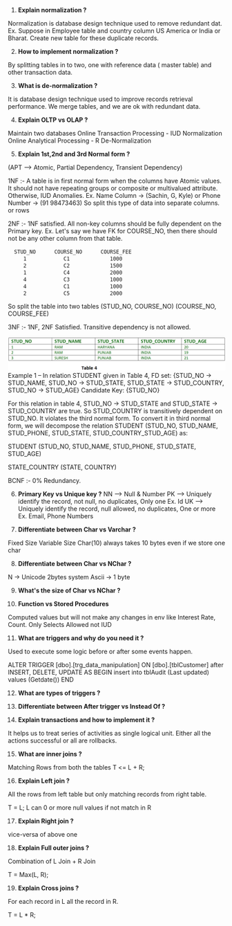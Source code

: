 1. **Explain normalization ?**

Normalization is database design technique used to remove redundant dat.
Ex. Suppose in Employee table and country column US America or India or Bharat.
Create new table for these duplicate records.    

2. **How to implement normalization ?**

By splitting tables in to two, one with reference data ( master table) and other transaction data.    
    
3. **What is de-normalization ?**

It is database design technique used to improve records retrieval performance. We merge tables,
and we are ok with redundant data.

4. **Explain OLTP vs OLAP ?**

Maintain two databases
Online Transaction Processing - IUD   Normalization
Online Analytical Processing -   R    De-Normalization

5. **Explain 1st,2nd and 3rd Normal form ?**

(APT --> Atomic, Partial Dependency, Transient Dependency)

1NF :- A table is in first normal form when the columns have Atomic values. 
It should not have repeating groups or  composite or multivalued attribute. Otherwise, IUD Anomalies.
Ex. Name Column -> (Sachin, G, Kyle) or Phone Number -> (91 98473463)
So split this type of data into separate columns. or rows

2NF :-  1NF satisfied. All non-key columns should be fully dependent on the Primary key. 
Ex. Let's say we have FK for COURSE_NO, then there should not be any other column from that table.

      STUD_NO      COURSE_NO      COURSE_FEE
         1            C1             1000
         2            C2             1500
         1            C4             2000
         4            C3             1000
         4            C1             1000
         2            C5             2000

So split the table into two tables (STUD_NO, COURSE_NO) (COURSE_NO, COURSE_FEE)

3NF :- 1NF, 2NF Satisfied. Transitive dependency is not allowed.

![](images/img_10.png)
Example 1 – In relation STUDENT given in Table 4,
FD set: {STUD_NO -> STUD_NAME, STUD_NO -> STUD_STATE, STUD_STATE -> STUD_COUNTRY, STUD_NO -> STUD_AGE}
Candidate Key: {STUD_NO}

For this relation in table 4, STUD_NO -> STUD_STATE and STUD_STATE -> STUD_COUNTRY are true. So STUD_COUNTRY is transitively dependent on STUD_NO. It violates the third normal form. To convert it in third normal form, we will decompose the relation STUDENT (STUD_NO, STUD_NAME, STUD_PHONE, STUD_STATE, STUD_COUNTRY_STUD_AGE) as:

STUDENT (STUD_NO, STUD_NAME, STUD_PHONE, STUD_STATE, STUD_AGE)

STATE_COUNTRY (STATE, COUNTRY)

BCNF :- 0% Redundancy.

6. **Primary Key vs Unique key ?**
NN --> Null & Number
PK --> Uniquely identify the record, not null, no duplicates, Only one Ex. Id
UK --> Uniquely identify the record, null allowed, no duplicates, One or more Ex. Email, Phone Numbers

7. **Differentiate between Char vs Varchar ?**

Fixed Size     Variable Size
Char(10) always takes 10 bytes even if we store one char

8. **Differentiate between Char vs NChar ?**

N -> Unicode 2bytes system
Ascii -> 1 byte

9. **What's the size of Char vs NChar ?**

10. **Function vs Stored Procedures**

Computed values but will not make any changes in env like Interest Rate, Count. Only Selects Allowed not IUD

11. **What are triggers and why do you need it ?**

Used to execute some logic before or after some events happen.

ALTER TRIGGER [dbo].[trg_data_manipulation] ON [dbo].[tblCustomer]
after INSERT, DELETE, UPDATE
AS
BEGIN
insert into tblAudit (Last updated) values (Getdate())
END

12. **What are types of triggers ?**
13. **Differentiate between After trigger vs Instead Of ?**

14. **Explain transactions and how to implement it ?**

It helps us to treat series of activities as single logical unit.
Either all the actions successful or all are rollbacks.

15. **What are inner joins ?**

Matching Rows from both the tables 
T <= L + R;

16. **Explain Left join ?**

All the rows from left table but only matching records from right table.

T = L; L can 0 or more null values if not match in R

17. **Explain Right join ?**

vice-versa of above one

18. **Explain Full outer joins ?**

Combination of L Join + R Join

T = Max(L, R);

19. **Explain Cross joins ?**

For each record in L all the record in R.

T = L * R;